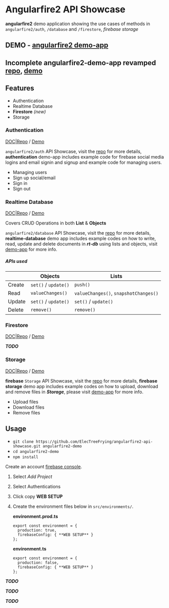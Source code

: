 # Angularfire2 API Showcase

**angularfire2** demo application showing the use cases of methods  in `angularfire2/auth`, `/database` and `/firestore`, _firebase storage_


## DEMO - [angularfire2 demo-app][1-link]

## Incomplete angularfire2-demo-app revamped [repo](https://github.com/ElecTreeFrying/demoshit), [demo](https://angularfire2-demo-app.firebaseapp.com)

## Features

*   Authentication
*   Realtime Database
*   **Firestore** _(new)_
*   Storage

### Authentication

[DOC|Repo][auth]  / [Demo][auth-demo]

`angularfire2/auth` API Showcase, visit the [repo][auth] for more details, **authentication** demo-app includes example code for firebase social media logins and email signin and signup and example code for managing users.

*   Managing users
*   Sign up social/email
*   Sign in
*   Sign out

### Realtime Database

[DOC|Repo][rtdb] / [Demo][rtdb-demo]

Covers CRUD Operations in both **List** & **Objects**

`angularfire2/database` API Showcase, visit the [repo][rtdb] for more details, **realtime-database** demo app includes example codes on how to write, read, update and delete documents in _**rt-db**_ using lists and objects, visit [demo-app][rtdb-demo] for more info.


##### APIs used

|        | Objects               | Lists                                 |
|--------|-----------------------|---------------------------------------|
| Create | `set()` / `update()`  | `push()`                              |
| Read   | `valueChanges()`      | `valueChanges()`, `snapshotChanges()` |
| Update | `set()` / `update()`  | `set()` / `update()`                  |
| Delete | `remove()`            | `remove()`                            |



### Firestore

[DOC|Repo][firestore] / [Demo][firestore-demo]

_**TODO**_

### Storage

[DOC|Repo][storage] / [Demo][storage-demo]

**firebase** `Storage` API Showcase, visit the [repo][storage] for more details, **firebase storage** demo app includes example codes on how to upload, download and remove files in  _**Storage**_, please visit [demo-app][storage-demo] for more info.

*   Upload files
*   Download files
*   Remove files


## Usage

*   `git clone https://github.com/ElecTreeFrying/angularfire2-api-showcase.git angularfire2-demo`
*   `cd angularfire2-demo`
*   `npm install`

Create an account [firebase console][2-link].

1.  Select _Add Project_
1.  Select Authentications
1.  Click copy **WEB SETUP**

1.  Create the environment files below in `src/environments/`.

    **environment.prod.ts**

    ```
    export const environment = {
      production: true,
      firebaseConfig: { **WEB SETUP** }
    };

    ```

    **environment.ts**

    ```
    export const environment = {
      production: false,
      firebaseConfig: { **WEB SETUP** }
    };

    ```



_**TODO**_

_**TODO**_

_**TODO**_


[1-link]: https://workshop-demo-65669.firebaseapp.com
[2-link]: https://console.firebase.google.com

[rtdb]: https://github.com/ElecTreeFrying/angularfire2-api-showcase/tree/master/src/app/realtime-database/realtime-database.md
[rtdb-demo]: https://workshop-demo-65669.firebaseapp.com/rtdb

[firestore]: https://github.com/ElecTreeFrying/angularfire2-api-showcase/tree/master/src/app/firestore/firestore.md
[firestore-demo]: https://workshop-demo-65669.firebaseapp.com/firestore

[auth]: https://github.com/ElecTreeFrying/angularfire2-api-showcase/tree/master/src/app/authentication/authentication.md
[auth-demo]: https://workshop-demo-65669.firebaseapp.com/auth

[storage]: https://github.com/ElecTreeFrying/angularfire2-api-showcase/tree/master/src/app/storage/storage.md
[storage-demo]: https://workshop-demo-65669.firebaseapp.com/storage
